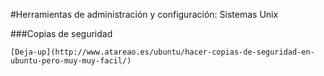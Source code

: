 #Herramientas de administración y configuración: Sistemas Unix

###Copias de seguridad

	[Deja-up](http://www.atareao.es/ubuntu/hacer-copias-de-seguridad-en-ubuntu-pero-muy-muy-facil/)
